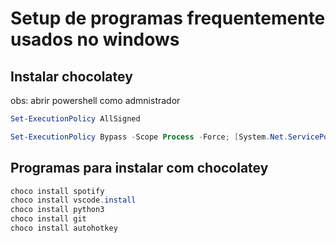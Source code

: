 # Setup de programas frequentemente usados no windows

## Instalar chocolatey

obs: abrir powershell como admnistrador

```powershell
Set-ExecutionPolicy AllSigned

Set-ExecutionPolicy Bypass -Scope Process -Force; [System.Net.ServicePointManager]::SecurityProtocol = [System.Net.ServicePointManager]::SecurityProtocol -bor 3072; iex ((New-Object System.Net.WebClient).DownloadString('https://community.chocolatey.org/install.ps1'))
```

## Programas para instalar com chocolatey
```powershell
choco install spotify
choco install vscode.install
choco install python3
choco install git
choco install autohotkey
```
